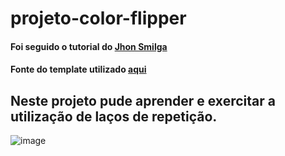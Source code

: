 # projeto-color-flipper
#### Foi seguido o tutorial do [Jhon Smilga](https://www.youtube.com/watch?v=3PHXvlpOkf4&t=421s)
#### Fonte do template utilizado [aqui](https://www.vanillajavascriptprojects.com/)

## Neste projeto pude aprender e exercitar a utilização de laços de repetição.
![image](https://user-images.githubusercontent.com/109928058/230697029-167a9467-6eb5-44f7-a877-a363c1be0af8.png)
